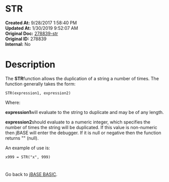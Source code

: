 # STR

**Created At:** 9/28/2017 1:58:40 PM  
**Updated At:** 1/30/2019 9:52:07 AM  
**Original Doc:** [278839-str](https://docs.jbase.com/36868-jbase-basic/278839-str)  
**Original ID:** 278839  
**Internal:** No  


# Description

The **STR**function allows the duplication of a string a number of times. The function generally takes the form:

```
STR(expression1, expression2)
```

Where:

**expression1**will evaluate to the string to duplicate and may be of any length.

**expression2**should evaluate to a numeric integer, which specifies the number of times the string will be duplicated. If this value is non-numeric then jBASE will enter the debugger. If it is null or negative then the function returns "" (null).

An example of use is:

```
x999 = STR("x", 999) 
```

# 


Go back to [jBASE BASIC](./../jbase-basic-programmers-reference-guide).


